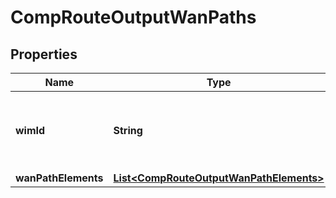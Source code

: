 
# CompRouteOutputWanPaths

## Properties
Name | Type | Description | Notes
------------ | ------------- | ------------- | -------------
**wimId** | **String** | Identifier of WIM related to the asbtracted WAN | 
**wanPathElements** | [**List&lt;CompRouteOutputWanPathElements&gt;**](CompRouteOutputWanPathElements.md) |  | 



